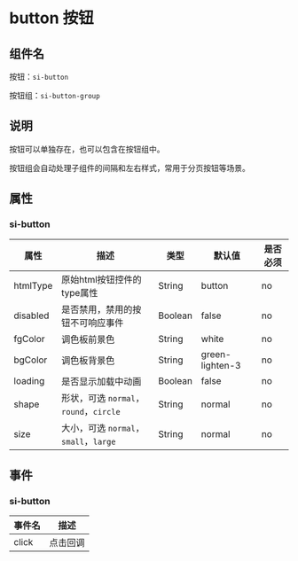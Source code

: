 # button 按钮

## 组件名

按钮：`si-button`

按钮组：`si-button-group`

## 说明

按钮可以单独存在，也可以包含在按钮组中。

按钮组会自动处理子组件的间隔和左右样式，常用于分页按钮等场景。

## 属性

### si-button

| 属性     | 描述                                   | 类型    | 默认值          | 是否必须 |
| -------- | -------------------------------------- | ------- | --------------- | -------- |
| htmlType | 原始html按钮控件的type属性             | String  | button          | no       |
| disabled | 是否禁用，禁用的按钮不可响应事件       | Boolean | false           | no       |
| fgColor  | 调色板前景色                           | String  | white           | no       |
| bgColor  | 调色板背景色                           | String  | green-lighten-3 | no       |
| loading  | 是否显示加载中动画                     | Boolean | false           | no       |
| shape    | 形状，可选 `normal`，`round`，`circle` | String  | normal          | no       |
| size     | 大小，可选 `normal`，`small`，`large`  | String  | normal          | no       |

## 事件

### si-button

| 事件名 | 描述     |
| ------ | -------- |
| click  | 点击回调 |

